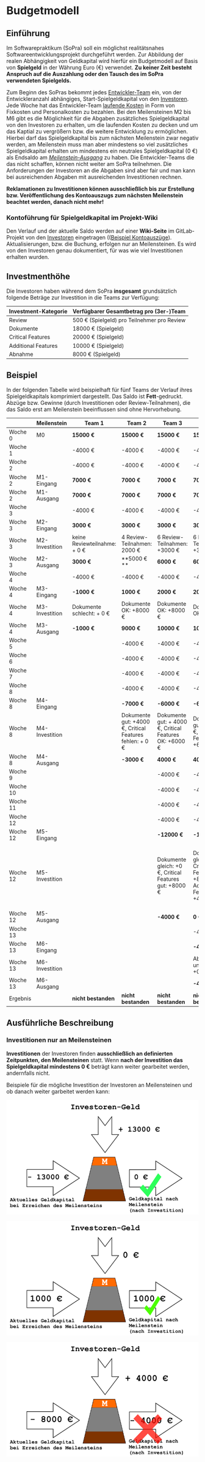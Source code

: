 # Budgetmodell

## Einführung

Im Softwarepraktikum (SoPra) soll ein möglichst realitätsnahes Softwareentwicklungsprojekt durchgeführt werden. 
Zur Abbildung der realen Abhängigkeit von Geldkapital wird hierfür ein Budgetmodell auf Basis von **Spielgeld** in der Währung Euro (€) verwendet.
**Zu keiner Zeit besteht Anspruch auf die Auszahlung oder den Tausch des im SoPra verwendeten Spielgelds.**

Zum Beginn des SoPras bekommt jedes [Entwickler-Team](Begriffslexikon.md#entwicklerTeam) ein, von der Entwickleranzahl abhängiges, Start-Spielgeldkapital von den [Investoren](Begriffslexikon.md#investor).
Jede Woche hat das Entwickler-Team [laufende Kosten](Begriffslexikon.md#laufendeKosten) in Form von Fixkosten und Personalkosten zu bezahlen. 
Bei den Meilensteinen M2 bis M6 gibt es die Möglichkeit für die Abgaben zusätzliches Spielgeldkapital von den Investoren zu erhalten, um die laufenden Kosten zu decken und um das Kaptial zu vergrößern bzw. die weitere Entwicklung zu ermöglichen.
Hierbei darf das Spielgeldkapital bis zum nächsten Meilenstein zwar negativ werden, am Meilenstein muss man aber mindestens so viel zusätzliches Spielgeldkapital erhalten um mindestens ein neutrales Spielgeldkapital (0 €) als Endsaldo am [*Meilenstein-Ausgang*](Begriffslexikon.md#meilensteinAusgang) zu haben.
Die Entwickler-Teams die das nicht schaffen, können nicht weiter am SoPra teilnehmen. Die Anforderungen der Investoren an die Abgaben sind aber fair und man kann bei ausreichenden Abgaben mit ausreichenden Investitionen rechnen.

**Reklamationen zu Investitionen können ausschließlich bis zur Erstellung bzw. Veröffentlichung des Kontoauszugs zum nächsten Meilenstein beachtet werden, danach nicht mehr!**

### Kontoführung für Spielgeldkapital im Projekt-Wiki

Den Verlauf und der aktuelle Saldo werden auf einer **Wiki-Seite** im GitLab-Projekt von den [Investoren](Begriffslexikon.md#investor) eingetragen (([Beispiel Kontoauszüge](Konto.Beispiel.md)).
Aktualisierungen, bzw. die Buchung, erfolgen nur an Meilensteinen.
Es wird von den Investoren genau dokumentiert, für was wie viel Investitionen erhalten wurden.

## Investmenthöhe

Die Investoren haben während dem SoPra **insgesamt** grundsätzlich folgende Beträge zur Investition in die Teams zur Verfügung:

| Investment-Kategorie | Verfügbarer Gesamtbetrag pro (3er-)Team     |
|----------------------|---------------------------------------------|
| Review               | 500 € (Spielgeld) pro Teilnehmer pro Review |
| Dokumente            | 18000 € (Spielgeld)                         |
| Critical Features    | 20000 € (Spielgeld)                         |
| Additional Features  | 10000 € (Spielgeld)                         |
| Abnahme              | 8000 € (Spielgeld)                          |

## Beispiel

In der folgenden Tabelle wird beispielhaft für fünf Teams der Verlauf ihres Spielgeldkapitals komprimiert dargestellt.
Das Saldo ist **Fett**-gedruckt. Abzüge bzw. Gewinne (durch Investitionen oder Review-Teilnahmen), die das Saldo erst am Meilenstein beeinflussen sind ohne Hervorhebung.

|          | Meilenstein    | Team 1                   | Team 2                                           | Team 3                                            | Team 4                                                                           | Team 5                                                                                 |
|----------|----------------|--------------------------|--------------------------------------------------|---------------------------------------------------|----------------------------------------------------------------------------------|----------------------------------------------------------------------------------------|
| Woche 0  | M0             | **15000 €**                    | **15000 €**                                            | **15000 €**                                             | **15000 €**                                                                            | **15000 €**                                                                                  |
| Woche 1  |                | -4000 €                    | -4000 €                                            | -4000 €                                             | -4000 €                                                                            | -4000 €                                                                                  |
| Woche 2  |                | -4000 €                    | -4000 €                                            | -4000 €                                             | -4000 €                                                                            | -4000 €                                                                                  |
| Woche 2  | M1-Eingang     | **7000 €**                     | **7000 €**                                             | **7000 €**                                              | **7000 €**                                                                             | **7000 €**                                                                                   |
| Woche 2  | M1-Ausgang     | **7000 €**                     | **7000 €**                                             | **7000 €**                                              | **7000 €**                                                                             | **7000 €**                                                                                   |
| Woche 3  |                | -4000 €                    | -4000 €                                            | -4000 €                                             | -4000 €                                                                            | -4000 €                                                                                  |
| Woche 3  | M2-Eingang     | **3000 €**                     | **3000 €**                                             | **3000 €**                                              | **3000 €**                                                                             | **3000 €**                                                                                   |
| Woche 3  | M2-Investition | keine Reviewteilnahme: + 0 € | 4 Review-Teilnahmen: 2000 €                        | 6 Review-Teilnahmen: +3000 €                         | 6 Review-Teilnahmen: +3000 €                                                        | 6 Review-Teilnahmen: +3000 €                                                              |
| Woche 3  | M2-Ausgang     | **3000 €**                     | **5000 € **                                            | **6000 €**                                              | **6000 €**                                                                             | **6000 €**                                                                                   |
| Woche 4  |                | -4000 €                    | -4000 €                                            | -4000 €                                             | -4000 €                                                                            | -4000 €                                                                                  |
| Woche 4  | M3-Eingang     | **-1000 €**                    | **1000 €**                                             | **2000 €**                                              | **2000 €**                                                                             | **2000 €**                                                                                   |
| Woche 4  | M3-Investition | Dokumente schlecht: + 0 €   | Dokumente OK: +8000 €                              | Dokumente OK: +8000 €                               | Dokumente OK: +8000 €                                                              | Dokumente OK: +8000 €                                                                    |
| Woche 4  | M3-Ausgang     | **-1000 €**                   | **9000 €**                                             | **10000 €**                                             | **10000 €**                                                                            | **10000 €**                                                                                  |
| Woche 5  |                |                          | -4000 €                                            | -4000 €                                             | -4000 €                                                                            | -4000 €                                                                                  |
| Woche 6  |                |                          | -4000 €                                            | -4000 €                                             | -4000 €                                                                            | -4000 €                                                                                  |
| Woche 7  |                |                          | -4000 €                                            | -4000 €                                             | -4000 €                                                                            | -4000 €                                                                                  |
| Woche 8  |                |                          | -4000 €                                            | -4000 €                                             | -4000 €                                                                            | -4000 €                                                                                  |
| Woche 8  | M4-Eingang     |                          | **-7000 €**                                            | **-6000 €**                                             | **-6000 €**                                                                            | **-6000 €**                                                                                  |
| Woche 8  | M4-Investition |                          | Dokumente gut: +4000 €, Critical Features fehlen: + 0 € | Dokumente gut: + 4000 €, Critical Features OK: +6000 €  | Dokumente gut: +4000 €, Critical Features OK: +6000 €                                 | Dokumente gut: +4000 €, Critical Features OK: +6000 €                                       |
| Woche 8  | M4-Ausgang     |                          | **-3000 €**                                            | **4000 €**                                              | **4000 €**                                                                             | **4000 €**                                                                                   |
| Woche 9  |                |                          |                                                  | -4000 €                                             | -4000 €                                                                            | -4000 €                                                                                  |
| Woche 10 |                |                          |                                                  | -4000 €                                             | -4000 €                                                                            | -4000 €                                                                                  |
| Woche 11 |                |                          |                                                  | -4000 €                                             | -4000 €                                                                            | -4000 €                                                                                  |
| Woche 12 |                |                          |                                                  | -4000 €                                             | -4000 €                                                                            | -4000 €                                                                                  |
| Woche 12 | M5-Eingang     |                          |                                                  | **-12000 €**                                            | **-12000 €**                                                                           | **-12000 €**                                                                                 |
| Woche 12 | M5-Investition |                          |                                                  | Dokumente gleich: +0 €, Critical Features gut: +8000 € | Dokumente gleich: +0 €, Critical Features gut: +8000 €, Additional Features gut: +4000 € | Dokumente gleich: +0 €, Critical Features sehr gut: +12000 €, Additional Features gut: +4000 € |
| Woche 12 | M5-Ausgang     |                          |                                                  | **-4000 €**                                            | **0 €**                                                                                | **4000 €**                                                                                   |
| Woche 13 |                |                          |                                                  |                                                   | -4000 €                                                                            | -4000 €                                                                                  |
| Woche 13 | M6-Eingang     |                          |                                                  |                                                   | **-4000 €**                                                                            | **0 €**                                                                                  |
| Woche 13 | M6-Investition |                          |                                                  |                                                   | Abnahme ungenügend: +0                                                           | Abnahme OK: +2000 €                                                                      |
| Woche 13 | M6-Ausgang     |                          |                                                  |                                                   | **-4000 €**                                                                            | **2000 €**                                                                                   |
| Ergebnis |                | **nicht bestanden**          | **nicht bestanden**                                  | **nicht bestanden**                                   | **nicht bestanden**                                                                  | **bestanden**                                                                              |


## Ausführliche Beschreibung

### Investitionen nur an Meilensteinen

**Investitionen** der Investoren finden **ausschließlich an definierten Zeitpunkten, den Meilensteinen** statt. Wenn **nach der Investition das Spielgeldkapital mindestens 0 €** beträgt kann weiter gearbeitet werden, andernfalls nicht.

Beispiele für die mögliche Investition der Investoren an Meilensteinen und ob danach weiter garbeitet werden kann:

![Weitermachen nach Meilenstein möglich](images/Meilenstein.Beispiel.Positiv.1.png)

![Weitermachen nach Meilenstein möglich](images/Meilenstein.Beispiel.Positiv.2.png)

![Weitermachen nach Meilenstein **nicht** möglich](images/Meilenstein.Beispiel.Negativ.png)
